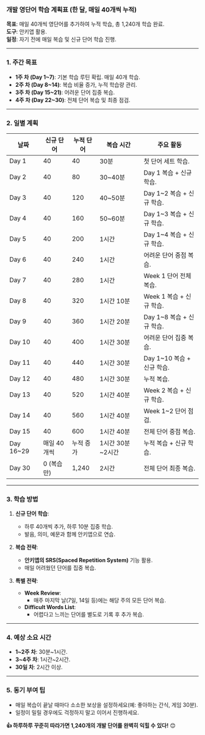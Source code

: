 ### 개발 영단어 학습 계획표 (한 달, 매일 40개씩 누적)

**목표**: 매일 40개씩 영단어를 추가하여 누적 학습, 총 1,240개 학습 완료.  
**도구**: 안키앱 활용.  
**일정**: 자기 전에 매일 복습 및 신규 단어 학습 진행.

---

### **1. 주간 목표**
- **1주 차 (Day 1~7)**: 기본 학습 루틴 확립. 매일 40개 학습.  
- **2주 차 (Day 8~14)**: 복습 비율 증가, 누적 학습량 관리.  
- **3주 차 (Day 15~21)**: 어려운 단어 집중 복습.  
- **4주 차 (Day 22~30)**: 전체 단어 복습 및 최종 점검.  

---

### **2. 일별 계획**
| **날짜** | **신규 단어** | **누적 단어** | **복습 시간** | **주요 활동** |
|----------|---------------|---------------|---------------|----------------|
| Day 1    | 40            | 40            | 30분          | 첫 단어 세트 학습. |
| Day 2    | 40            | 80            | 30~40분       | Day 1 복습 + 신규 학습. |
| Day 3    | 40            | 120           | 40~50분       | Day 1~2 복습 + 신규 학습. |
| Day 4    | 40            | 160           | 50~60분       | Day 1~3 복습 + 신규 학습. |
| Day 5    | 40            | 200           | 1시간         | Day 1~4 복습 + 신규 학습. |
| Day 6    | 40            | 240           | 1시간         | 어려운 단어 중점 복습. |
| Day 7    | 40            | 280           | 1시간         | Week 1 단어 전체 복습. |
| Day 8    | 40            | 320           | 1시간 10분    | Week 1 복습 + 신규 학습. |
| Day 9    | 40            | 360           | 1시간 20분    | Day 1~8 복습 + 신규 학습. |
| Day 10   | 40            | 400           | 1시간 30분    | 어려운 단어 집중 복습. |
| Day 11   | 40            | 440           | 1시간 30분    | Day 1~10 복습 + 신규 학습. |
| Day 12   | 40            | 480           | 1시간 30분    | 누적 복습. |
| Day 13   | 40            | 520           | 1시간 40분    | Week 2 복습 + 신규 학습. |
| Day 14   | 40            | 560           | 1시간 40분    | Week 1~2 단어 점검. |
| Day 15   | 40            | 600           | 1시간 40분    | 전체 단어 중점 복습. |
| Day 16~29| 매일 40개씩   | 누적 증가     | 1시간 30분~2시간 | 누적 복습 + 신규 학습. |
| Day 30   | 0 (복습만)    | 1,240         | 2시간         | 전체 단어 최종 복습. |

---

### **3. 학습 방법**
1. **신규 단어 학습**:
   - 하루 40개씩 추가, 하루 10분 집중 학습.
   - 발음, 의미, 예문과 함께 안키앱으로 연습.

2. **복습 전략**:
   - **안키앱의 SRS(Spaced Repetition System)** 기능 활용.
   - 매일 어려웠던 단어를 집중 복습.

3. **특별 전략**:
   - **Week Review**:
     - 매주 마지막 날(7일, 14일 등)에는 해당 주의 모든 단어 복습.
   - **Difficult Words List**:
     - 어렵다고 느끼는 단어를 별도로 기록 후 추가 복습.

---

### **4. 예상 소요 시간**
- **1~2주 차**: 30분~1시간.  
- **3~4주 차**: 1시간~2시간.  
- **30일 차**: 2시간 이상.  

---

### **5. 동기 부여 팁**
- 매일 복습이 끝날 때마다 소소한 보상을 설정하세요(예: 좋아하는 간식, 게임 30분).  
- 일정이 밀릴 경우에도 걱정하지 말고 이어서 진행하세요.  

**👍 하루하루 꾸준히 따라가면 1,240개의 개발 단어를 완벽히 익힐 수 있다!** 😊
